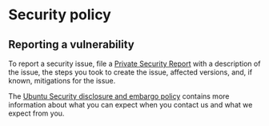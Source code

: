 # Security policy

## Reporting a vulnerability

To report a security issue, file a [Private Security Report](https://github.com/canonical/openfga-rock/security/advisories/new)
with a description of the issue, the steps you took to create the issue, affected
versions, and, if known, mitigations for the issue.

The [Ubuntu Security disclosure and embargo policy](https://ubuntu.com/security/disclosure-policy)
contains more information
about what you can expect when you contact us and what we expect from you.
